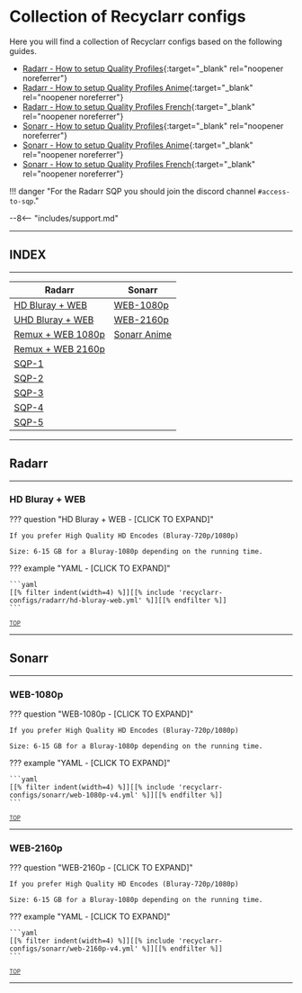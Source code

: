 # Collection of Recyclarr configs

Here you will find a collection of Recyclarr configs based on the following guides.

- [Radarr - How to setup Quality Profiles](/Radarr/radarr-setup-quality-profiles){:target="_blank" rel="noopener noreferrer"}
- [Radarr - How to setup Quality Profiles Anime](/Radarr/radarr-setup-quality-profiles-anime){:target="_blank" rel="noopener noreferrer"}
- [Radarr - How to setup Quality Profiles French](/Radarr/radarr-setup-quality-profiles-french){:target="_blank" rel="noopener noreferrer"}
- [Sonarr - How to setup Quality Profiles](/Sonarr/sonarr-setup-quality-profiles){:target="_blank" rel="noopener noreferrer"}
- [Sonarr - How to setup Quality Profiles Anime](/Sonarr/sonarr-setup-quality-profiles-anime){:target="_blank" rel="noopener noreferrer"}
- [Sonarr - How to setup Quality Profiles French](/Sonarr/sonarr-setup-quality-profiles-french){:target="_blank" rel="noopener noreferrer"}

!!! danger "For the Radarr SQP you should join the discord channel `#access-to-sqp`."

--8<-- "includes/support.md"

---

## INDEX

---

| Radarr                                | Sonarr                        |
| ------------------------------------- | ----------------------------- |
| [HD Bluray + WEB](#hd-bluray-web)     | [WEB-1080p](#web-1080p)       |
| [UHD Bluray + WEB](#uhd-bluray-web)   | [WEB-2160p](#web-2160p)       |
| [Remux + WEB 1080p](#remux-web-1080p) | [Sonarr Anime](#sonarr-anime) |
| [Remux + WEB 2160p](#remux-web-2160p) |                               |
| [SQP-1](#sqp-1)                       |                               |
| [SQP-2](#sqp-2)                       |                               |
| [SQP-3](#sqp-3)                       |                               |
| [SQP-4](#sqp-4)                       |                               |
| [SQP-5](#sqp-5)                       |                               |

---

## Radarr

---

### HD Bluray + WEB

??? question "HD Bluray + WEB - [CLICK TO EXPAND]"

    If you prefer High Quality HD Encodes (Bluray-720p/1080p)

    Size: 6-15 GB for a Bluray-1080p depending on the running time.

??? example "YAML - [CLICK TO EXPAND]"

    ```yaml
    [[% filter indent(width=4) %]][[% include 'recyclarr-configs/radarr/hd-bluray-web.yml' %]][[% endfilter %]]
    ```

<sub><sup>[TOP](#index)</sup>

---

## Sonarr

---

### WEB-1080p

??? question "WEB-1080p - [CLICK TO EXPAND]"

    If you prefer High Quality HD Encodes (Bluray-720p/1080p)

    Size: 6-15 GB for a Bluray-1080p depending on the running time.

??? example "YAML - [CLICK TO EXPAND]"

    ```yaml
    [[% filter indent(width=4) %]][[% include 'recyclarr-configs/sonarr/web-1080p-v4.yml' %]][[% endfilter %]]
    ```

<sub><sup>[TOP](#index)</sup>

---

### WEB-2160p

??? question "WEB-2160p - [CLICK TO EXPAND]"

    If you prefer High Quality HD Encodes (Bluray-720p/1080p)

    Size: 6-15 GB for a Bluray-1080p depending on the running time.

??? example "YAML - [CLICK TO EXPAND]"

    ```yaml
    [[% filter indent(width=4) %]][[% include 'recyclarr-configs/sonarr/web-2160p-v4.yml' %]][[% endfilter %]]
    ```

<sub><sup>[TOP](#index)</sup>

---
